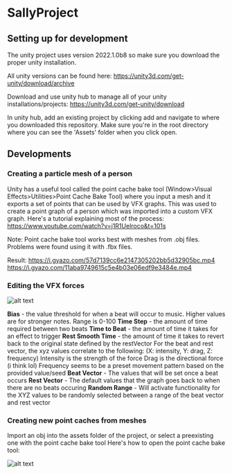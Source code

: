 # SallyProject

## Setting up for development
The unity project uses version 2022.1.0b8 so make sure you download the proper unity installation.

All unity versions can be found here:
https://unity3d.com/get-unity/download/archive

Download and use unity hub to manage all of your unity installations/projects:
https://unity3d.com/get-unity/download

In unity hub, add an existing project by clicking add and navigate to where you downloaded this repository. Make sure you're in the root directory where you can see the 'Assets' folder when you click open.



## Developments

### Creating a particle mesh of a person
Unity has a useful tool called the point cache bake tool (Window>Visual Effects>Utilities>Point Cache Bake Tool) where you input a mesh and it exports a set of points that can be used by VFX graphs.
This was used to create a point graph of a person which was imported into a custom VFX graph.
Here's a tutorial explaining most of the process: https://www.youtube.com/watch?v=j1R1Uelroco&t=101s

Note: Point cache bake tool works best with meshes from .obj files. Problems were found using it with .fbx files.

Result:
https://i.gyazo.com/57d7139cc6e2147305202bb5d32905bc.mp4
https://i.gyazo.com/11aba9749615c5e4b03e06edf9e3484e.mp4

### Editing the VFX forces

![alt text](https://github.com/TeamSally/SallyProject/blob/master/images/vfxtest2.png)

**Bias** - the value threshold for when a beat will occur to music. Higher values are for stronger notes. Range is 0-100
**Time Step** - the amount of time required between two beats
**Time to Beat** - the amount of time it takes for an effect to trigger
**Rest Smooth Time** - the amount of time it takes to revert back to the original state defined by the restVector
For the beat and rest vector, the xyz values correlate to the following: (X: intensity, Y: drag, Z: frequency)
Intensity is the strength of the force
Drag is the directional force (i think lol)
Frequency seems to be a preset movement pattern based on the provided value/seed
**Beat Vector** - The values that will be set once a beat occurs
**Rest Vector** - The default values that the graph goes back to when there are no beats occuring
**Random Range** - Will activate functionality for the XYZ values to be randomly selected between a range of the beat vector and rest vector




### Creating new point caches from meshes

Import an obj into the assets folder of the project, or select a preexisting one with the point cache bake tool
Here's how to open the point cache bake tool:

![alt text](https://github.com/TeamSally/SallyProject/blob/master/images/pointcache.png?raw=true)
